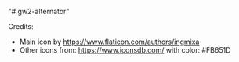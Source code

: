 "# gw2-alternator" 

Credits:
* Main icon by https://www.flaticon.com/authors/ingmixa
* Other icons from: https://www.iconsdb.com/ with color: #FB651D
